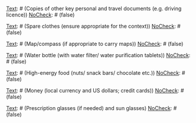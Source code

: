 [Text]: # (Pack grab bag in time of heightened risk)
[NoCheck]: # (false)

[Text]: # (Prévoyez des chemins d’évacuation de nuit et de jour)
[NoCheck]: # (false)

[Text]: # (Laissez les fourre-tout à côté du chemin d’évacuation prévu)
[NoCheck]: # (false)

[Text]: # (Try to keep under 15kg)
[NoCheck]: # (false)

[Text]: # (To Pack)
[NoCheck]: # (true)

[Text]: # (Passport/ID - with multi-entry visas)
[NoCheck]: # (false)

[Text]: # (Copies of other key personal and travel documents  (e.g. driving licence))
[NoCheck]: # (false)

[Text]: # (List of emergency contacts and addresses)
[NoCheck]: # (false)

[Text]: # (First aid kit including prescription medicines and medical prescriptions)
[NoCheck]: # (false)

[Text]: # (Swiss army knife)
[NoCheck]: # (false)

[Text]: # (Spare clothes (ensure appropriate for the context))
[NoCheck]: # (false)

[Text]: # (Map/compass (if appropriate to carry maps))
[NoCheck]: # (false)

[Text]: # (Water bottle  (with water filter/ water purification tablets))
[NoCheck]: # (false)

[Text]: # (High-energy food (nuts/ snack bars/ chocolate etc.))
[NoCheck]: # (false)

[Text]: # (Mobile phone, charger and pre-paid scratch cards if necessary)
[NoCheck]: # (false)

[Text]: # (Une lampe torche et des piles)
[NoCheck]: # (false)

[Text]: # (Candle)
[NoCheck]: # (false)

[Text]: # (Strong string/wire)
[NoCheck]: # (false)

[Text]: # (Money (local currency and US dollars; credit cards))
[NoCheck]: # (false)

[Text]: # (Travelling tooth brush/paste and soap)
[NoCheck]: # (false)

[Text]: # (Waterproof clothing)
[NoCheck]: # (false)

[Text]: # (Insect repellent/Sun-cream)
[NoCheck]: # (false)

[Text]: # (Pen and paper)
[NoCheck]: # (false)

[Text]: # (Prescription glasses (if needed) and sun glasses)
[NoCheck]: # (false)

[Text]: # (Matches)
[NoCheck]: # (false)

[Text]: # (Condoms - can be useful for keeping things dry)
[NoCheck]: # (false)

[Text]: # (Phrase book)
[NoCheck]: # (false)

[Text]: # (A head covering)
[NoCheck]: # (false)

[Text]: # (Hand-held mirror)
[NoCheck]: # (false)

[Text]: # (La radio)
[NoCheck]: # (false)

[Text]: # (Satellite phone and charger)
[NoCheck]: # (false)